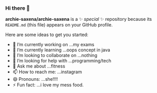 ### Hi there 👋


**archie-saxena/archie-saxena** is a ✨ _special_ ✨ repository because its `README.md` (this file) appears on your GitHub profile.

Here are some ideas to get you started:

- 🔭 I’m currently working on ...my exams
- 🌱 I’m currently learning ...oops concept in java
- 👯 I’m looking to collaborate on ...nothing
- 🤔 I’m looking for help with ...programming/tech
- 💬 Ask me about ...fitness
- 📫 How to reach me: ...instagram
- 😄 Pronouns: ...she!!!!
- ⚡ Fun fact: ...i love my mess food.

